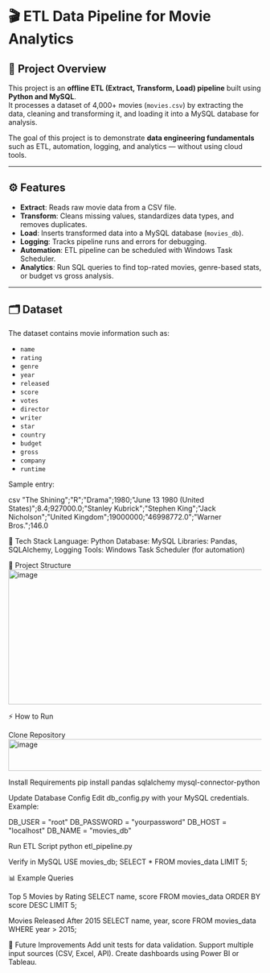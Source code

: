 # 🎬 ETL Data Pipeline for Movie Analytics  

## 📌 Project Overview  
This project is an **offline ETL (Extract, Transform, Load) pipeline** built using **Python and MySQL**.  
It processes a dataset of 4,000+ movies (`movies.csv`) by extracting the data, cleaning and transforming it, and loading it into a MySQL database for analysis.  

The goal of this project is to demonstrate **data engineering fundamentals** such as ETL, automation, logging, and analytics — without using cloud tools.  

---

## ⚙️ Features  
- **Extract**: Reads raw movie data from a CSV file.  
- **Transform**: Cleans missing values, standardizes data types, and removes duplicates.  
- **Load**: Inserts transformed data into a MySQL database (`movies_db`).  
- **Logging**: Tracks pipeline runs and errors for debugging.  
- **Automation**: ETL pipeline can be scheduled with Windows Task Scheduler.  
- **Analytics**: Run SQL queries to find top-rated movies, genre-based stats, or budget vs gross analysis.  

---

## 🗂 Dataset  
The dataset contains movie information such as:  

- `name`  
- `rating`  
- `genre`  
- `year`  
- `released`  
- `score`  
- `votes`  
- `director`  
- `writer`  
- `star`  
- `country`  
- `budget`  
- `gross`  
- `company`  
- `runtime`  

Sample entry:  

csv
"The Shining";"R";"Drama";1980;"June 13 1980 (United States)";8.4;927000.0;"Stanley Kubrick";"Stephen King";"Jack Nicholson";"United Kingdom";19000000;"46998772.0";"Warner Bros.";146.0

🚀 Tech Stack
Language: Python
Database: MySQL
Libraries: Pandas, SQLAlchemy, Logging
Tools: Windows Task Scheduler (for automation)

📂 Project Structure
<img width="971" height="268" alt="image" src="https://github.com/user-attachments/assets/c872da63-870c-40fa-8bc5-1e5d8b2b6ddd" />

⚡ How to Run

Clone Repository
<img width="949" height="63" alt="image" src="https://github.com/user-attachments/assets/66ad54a2-16ef-47c2-9007-6bb5a8fcb752" />

Install Requirements
pip install pandas sqlalchemy mysql-connector-python

Update Database Config
Edit db_config.py with your MySQL credentials. Example:

DB_USER = "root"
DB_PASSWORD = "yourpassword"
DB_HOST = "localhost"
DB_NAME = "movies_db"

Run ETL Script
python etl_pipeline.py

Verify in MySQL
USE movies_db;
SELECT * FROM movies_data LIMIT 5;

📊 Example Queries

Top 5 Movies by Rating
SELECT name, score 
FROM movies_data 
ORDER BY score DESC 
LIMIT 5;

Movies Released After 2015
SELECT name, year, score 
FROM movies_data 
WHERE year > 2015;


🔮 Future Improvements
Add unit tests for data validation.
Support multiple input sources (CSV, Excel, API).
Create dashboards using Power BI or Tableau.

